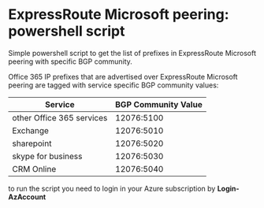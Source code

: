 <properties
   pageTitle="ExpressRoute Microsoft peering: powershell script to get the list of prefixes associated with BGP Community"
   description="ExpressRoute Microsoft peering: powershell script to get the list of prefixes associated with BGP Community"
   services=""
   documentationCenter="na"
   authors="fabferri"
   manager=""
   editor=""/>

<tags
   ms.service="Azure-ExpressRoute-Microsoft peering"
   ms.devlang="powershell"
   ms.topic="script"
   ms.tgt_pltfrm="na"
   ms.workload="na"
   ms.date="05/01/2018"
   ms.author="fabferri" />

# ExpressRoute Microsoft peering: powershell script
Simple powershell script to get the list of prefixes in ExpressRoute Microsoft peering with specific BGP community.

Office 365 IP prefixes that are advertised over ExpressRoute Microsoft peering are tagged with service specific BGP community values:



| Service                  | BGP Community Value |
|--------------------------|---------------------|
| other Office 365 services| 12076:5100          |
| Exchange                 | 12076:5010          |
| sharepoint               | 12076:5020          |
| skype for business       | 12076:5030          |
| CRM Online               | 12076:5040          |

to run the script you need to login in your Azure subscription by **Login-AzAccount**
